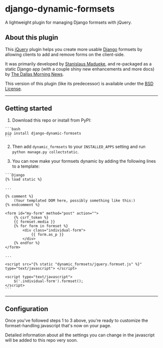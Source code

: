 # django-dynamic-formsets

A lightweight plugin for managing Django formsets with jQuery.


## About this plugin

This [jQuery](http://jquery.com/) plugin helps you create more usable [Django](http://www.djangoproject.com/) formsets by allowing clients to add and remove forms on the client-side.

It was primarily developed by [Stanislaus Madueke](https://github.com/elo80ka), and re-packaged as a static Django app (with a couple shiny new enhancements and more docs) by [The Dallas Morning News](https://github.com/DallasMorningNews/).

This version of this plugin (like its predecessor) is available under the [BSD License]().

****


## Getting started

1.   Download this repo or install from PyPI:

    ```bash
    pip install django-dynamic-formsets
    ```

2.   Then add `dynamic_formsets` to your `INSTALLED_APPS` setting and run `python manage.py collectstatic`.

3.   You can now make your formsets dynamic by adding the following lines to a template:

    ```Django
    {% load static %}

    ...

    {% comment %}
        (Your templated DOM here, possibly something like this:)
    {% endcomment %}

    <form id="my-form" method="post" action="">
        {% csrf_token %}
        {{ formset.media }}
        {% for form in formset %}
            <div class="individual-form">
                {{ form.as_p }}
            </div>
        {% endfor %}
    </form>

    ...

    <script src="{% static "dynamic_formsets/jquery.formset.js" %}" type="text/javascript"> </script>

    <script type="text/javascript">
        $('.individual-form').formset();
    </script>
    ```

****


## Configuration

Once you've followed steps 1 to 3 above, you're ready to customize the formset-handling javascript that's now on your page.

Detailed information about all the settings you can change in the javascript will be added to this repo very soon.
